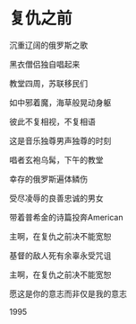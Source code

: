    

# 复仇之前

沉重辽阔的俄罗斯之歌

黑衣僧侣独自唱起来

教堂四周，苏联移民们

如中邪着魔，海草般晃动身躯

彼此不复相视，不复相语

这是音乐独尊男声独尊的时刻

唱者玄袍乌髯，下午的教堂

幸存的俄罗斯遍体鳞伤

受尽凌辱的良善忠诚的男女

带着普希金的诗篇投奔American

主啊，在复仇之前决不能宽恕

基督的敌人死有余辜永受咒诅

主啊，在复仇之前决不能宽恕

愿这是你的意志而非仅是我的意志

1995